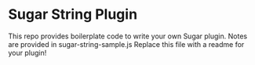 # Sugar String Plugin

This repo provides boilerplate code to write your own Sugar plugin.
Notes are provided in sugar-string-sample.js Replace this file with
a readme for your plugin!
